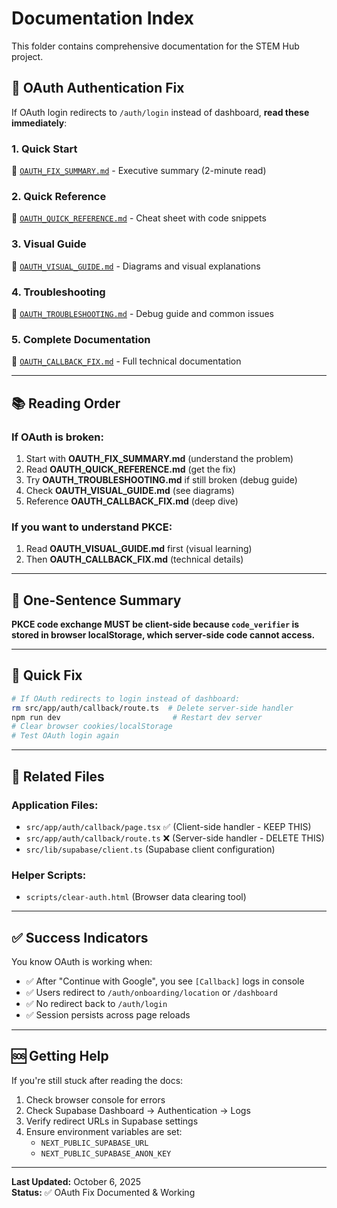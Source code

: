 # Documentation Index

This folder contains comprehensive documentation for the STEM Hub project.

## 🚨 OAuth Authentication Fix

If OAuth login redirects to `/auth/login` instead of dashboard, **read these immediately**:

### 1. **Quick Start** 
📄 [`OAUTH_FIX_SUMMARY.md`](./OAUTH_FIX_SUMMARY.md) - Executive summary (2-minute read)

### 2. **Quick Reference**
📄 [`OAUTH_QUICK_REFERENCE.md`](./OAUTH_QUICK_REFERENCE.md) - Cheat sheet with code snippets

### 3. **Visual Guide**
📄 [`OAUTH_VISUAL_GUIDE.md`](./OAUTH_VISUAL_GUIDE.md) - Diagrams and visual explanations

### 4. **Troubleshooting**
📄 [`OAUTH_TROUBLESHOOTING.md`](./OAUTH_TROUBLESHOOTING.md) - Debug guide and common issues

### 5. **Complete Documentation**
📄 [`OAUTH_CALLBACK_FIX.md`](./OAUTH_CALLBACK_FIX.md) - Full technical documentation

---

## 📚 Reading Order

### If OAuth is broken:
1. Start with **OAUTH_FIX_SUMMARY.md** (understand the problem)
2. Read **OAUTH_QUICK_REFERENCE.md** (get the fix)
3. Try **OAUTH_TROUBLESHOOTING.md** if still broken (debug guide)
4. Check **OAUTH_VISUAL_GUIDE.md** (see diagrams)
5. Reference **OAUTH_CALLBACK_FIX.md** (deep dive)

### If you want to understand PKCE:
1. Read **OAUTH_VISUAL_GUIDE.md** first (visual learning)
2. Then **OAUTH_CALLBACK_FIX.md** (technical details)

---

## 🎯 One-Sentence Summary

**PKCE code exchange MUST be client-side because `code_verifier` is stored in browser localStorage, which server-side code cannot access.**

---

## 🔧 Quick Fix

```bash
# If OAuth redirects to login instead of dashboard:
rm src/app/auth/callback/route.ts  # Delete server-side handler
npm run dev                         # Restart dev server
# Clear browser cookies/localStorage
# Test OAuth login again
```

---

## 📁 Related Files

### Application Files:
- `src/app/auth/callback/page.tsx` ✅ (Client-side handler - KEEP THIS)
- `src/app/auth/callback/route.ts` ❌ (Server-side handler - DELETE THIS)
- `src/lib/supabase/client.ts` (Supabase client configuration)

### Helper Scripts:
- `scripts/clear-auth.html` (Browser data clearing tool)

---

## ✅ Success Indicators

You know OAuth is working when:
- ✅ After "Continue with Google", you see `[Callback]` logs in console
- ✅ Users redirect to `/auth/onboarding/location` or `/dashboard`
- ✅ No redirect back to `/auth/login`
- ✅ Session persists across page reloads

---

## 🆘 Getting Help

If you're still stuck after reading the docs:

1. Check browser console for errors
2. Check Supabase Dashboard → Authentication → Logs
3. Verify redirect URLs in Supabase settings
4. Ensure environment variables are set:
   - `NEXT_PUBLIC_SUPABASE_URL`
   - `NEXT_PUBLIC_SUPABASE_ANON_KEY`

---

**Last Updated:** October 6, 2025  
**Status:** ✅ OAuth Fix Documented & Working
